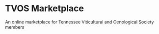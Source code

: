 # TVOS Marketplace

An online marketplace for Tennessee Viticultural and Oenological Society members